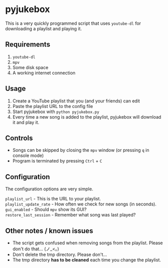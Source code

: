 # pyjukebox
This is a very quickly programmed script that uses `youtube-dl` for downloading a playlist and playing it.

## Requirements
1. `youtube-dl`
1. `mpv`
1. Some disk space
1. A working internet connection

## Usage
1. Create a YouTube playlist that you (and your friends) can edit
1. Paste the playlist URL to the config file
1. Start pyjukebox with `python pyjukebox.py`
1. Every time a new song is added to the playlist, pyjukebox will download it and play it.

## Controls
 - Songs can be skipped by closing the `mpv` window (or pressing `q` in console mode)
 - Program is terminated by pressing `Ctrl` + `C`

## Configuration
The configuration options are very simple.

`playlist_url` - This is the URL to your playlist.  
`playlist_update_rate` - How often we check for new songs (in seconds).  
`gui_enabled` - Should `mpv` show its GUI?  
`restore_last_session` - Remember what song was last played?

## Other notes / known issues
 - The script gets confused when removing songs from the playlist. Please don't do that... (ノ_<。)
 - Don't delete the tmp directory. Please don't...
 - The tmp directory **has to be cleaned** each time you change the playlist.